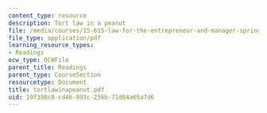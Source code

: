 ```yaml
---
content_type: resource
description: Tort law in a peanut
file: /media/courses/15-615-law-for-the-entrepreneur-and-manager-spring-2003/19f398c8cd46993c256b71d84a65a7d6_tortlawinapeanut.pdf
file_type: application/pdf
learning_resource_types:
- Readings
ocw_type: OCWFile
parent_title: Readings
parent_type: CourseSection
resourcetype: Document
title: tortlawinapeanut.pdf
uid: 19f398c8-cd46-993c-256b-71d84a65a7d6
---
```

